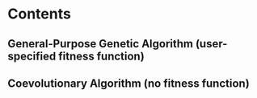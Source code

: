 # Contents
## General-Purpose Genetic Algorithm (user-specified fitness function)
## Coevolutionary Algorithm (no fitness function)
